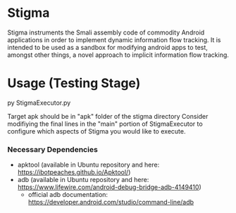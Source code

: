 # Stigma
Stigma instruments the Smali assembly code of commodity Android applications in order to implement dynamic information flow tracking. It is intended to be used as a sandbox for modifying android apps to test, amongst other things, a novel approach to implicit information flow tracking.

# Usage (Testing Stage)
py StigmaExecutor.py

Target apk should be in "apk" folder of the stigma directory
Consider modifiying the final lines in the "main" portion of StigmaExecutor to 
configure which aspects of Stigma you would like to execute.


### Necessary Dependencies
* apktool (available in Ubuntu repository and here: https://ibotpeaches.github.io/Apktool/)
* adb (available in Ubuntu repository and here: https://www.lifewire.com/android-debug-bridge-adb-4149410)
  * official adb documentation: https://developer.android.com/studio/command-line/adb
